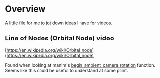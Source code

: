 # Overview

A little file for me to jot down ideas I have for videos.

## Line of Nodes (Orbital Node) video

[https://en.wikipedia.org/wiki/Orbital_node](https://en.wikipedia.org/wiki/Orbital_node)

Found when looking at manim's [begin_ambient_camera_rotation](https://docs.manim.community/en/stable/reference/manim.scene.three_d_scene.ThreeDScene.html#manim.scene.three_d_scene.ThreeDScene.begin_ambient_camera_rotation) function.
Seems like this could be useful to understand at some point.
